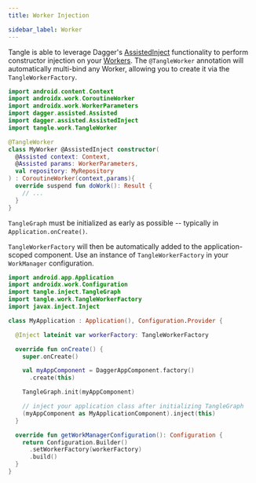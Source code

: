 ```yaml
---
title: Worker Injection

sidebar_label: Worker
---
```


Tangle is able to leverage Dagger's [AssistedInject] functionality to perform constructor injection
on your [Workers][Worker].  The `@TangleWorker` annotation will automatically multi-bind any Worker,
allowing you to create it via the `TangleWorkerFactory`.

```kotlin
import android.content.Context
import androidx.work.CoroutineWorker
import androidx.work.WorkerParameters
import dagger.assisted.Assisted
import dagger.assisted.AssistedInject
import tangle.work.TangleWorker

@TangleWorker
class MyWorker @AssistedInject constructor(
  @Assisted context: Context,
  @Assisted params: WorkerParameters,
  val repository: MyRepository
) : CoroutineWorker(context,params){
  override suspend fun doWork(): Result {
    // ...
  }
}
```

`TangleGraph` must be initialized as early as possible -- typically in `Application.onCreate()`.

`TangleWorkerFactory` will then be automatically added to the application-scoped component.
Use an instance of `TangleWorkerFactory` in your `WorkManager` configuration.

```kotlin
import android.app.Application
import androidx.work.Configuration
import tangle.inject.TangleGraph
import tangle.work.TangleWorkerFactory
import javax.inject.Inject

class MyApplication : Application(), Configuration.Provider {

  @Inject lateinit var workerFactory: TangleWorkerFactory

  override fun onCreate() {
    super.onCreate()

    val myAppComponent = DaggerAppComponent.factory()
      .create(this)

    TangleGraph.init(myAppComponent)

    // inject your application class after initializing TangleGraph
    (myAppComponent as MyApplicationComponent).inject(this)
  }

  override fun getWorkManagerConfiguration(): Configuration {
    return Configuration.Builder()
      .setWorkerFactory(workerFactory)
      .build()
  }
}
```

[AssistedInject]: https://dagger.dev/dev-guide/assisted-injection
[Worker]: https://developer.android.com/reference/androidx/work/ListenableWorker
